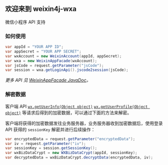 ## 欢迎来到 weixin4j-wxa
微信小程序 API 支持

### 如何使用

```java
var appId = "YOUR APP ID";
var appSecret = "YOUR APP SECRET";
var wxAccount = new WeixinAccount(appId, appSecret);
var wxa = new WeixinAppFacade(wxAccount);
var jsCode = request.getParameter("jsCode");
var session = wxa.getLoginApi().jscode2session(jsCode);
```

*更多 API 见 [WeixinAppFacade JavaDoc](apidocs/index.html?com/foxinmy/weixin4j/wxa/WeixinAppFacade.html)。*

### 解密数据
客户端 API
[`wx.getUserInfo(Object object)`](https://developers.weixin.qq.com/miniprogram/dev/api/open-api/user-info/wx.getUserInfo.html)
[`wx.getUserProfile(Object object)`](https://developers.weixin.qq.com/miniprogram/dev/api/open-api/user-info/wx.getUserProfile.html)
等请求后得到的加密数据，可以通过下面的方法来解密。

客户端将获得的加密数据发往业务服务器，业务服务器收到加密数据后，使用登录 API 获得的 `sessionKey` 解密并进行后续操作：

```java
var encryptedData = request.getParameter("encryptedData");
var iv = request.getParameter("iv");
var sessionKey = session.getSessionKey();
var wxBizDataCrypt = new WXBizDataCrypt(appId, sessionKey);
var decryptedData = wxBizDataCrypt.decryptData(encryptedData, iv);
```

